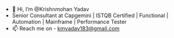 - 👋 Hi, I’m @Krishnmohan Yadav
- Senior Consultant at Capgemini | ISTQB Certified | Functional | Automation | Mainframe | Performance Tester
- 📫 Reach me on - kmyadav183@gmail.com

<!---
KMYadav/KMYadav is a ✨ special ✨ repository because its `README.md` (this file) appears on your GitHub profile.
You can click the Preview link to take a look at your changes.
--->
